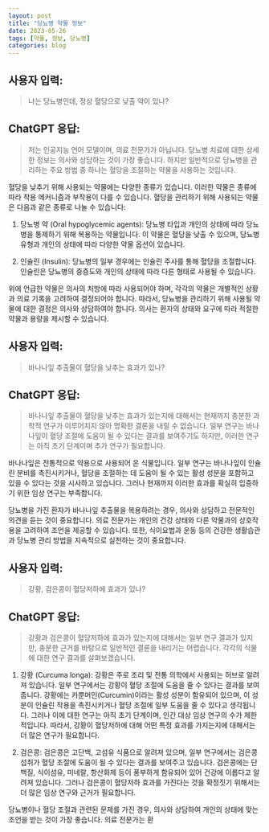 ```yaml
---
layout: post
title: "당뇨병 약물 정보"
date: 2023-05-26
tags: [약물, 정보, 당뇨병]
categories: blog
---
```


## 사용자 입력:
> 나는 당뇨병인데, 정상 혈당으로 낮출 약이 있나?

## ChatGPT 응답:
> 저는 인공지능 언어 모델이며, 의료 전문가가 아닙니다. 당뇨병 치료에 대한 상세한 정보는 의사와 상담하는 것이 가장 좋습니다. 하지만 일반적으로 당뇨병을 관리하는 주요 방법 중 하나는 혈당을 조절하는 약물을 사용하는 것입니다.

혈당을 낮추기 위해 사용되는 약물에는 다양한 종류가 있습니다. 이러한 약물은 종류에 따라 작용 메커니즘과 부작용이 다를 수 있습니다. 혈당을 관리하기 위해 사용되는 약물은 다음과 같은 종류로 나눌 수 있습니다:

1. 당뇨병 약 (Oral hypoglycemic agents): 당뇨병 타입과 개인의 상태에 따라 당뇨병을 통제하기 위해 복용하는 약물입니다. 이 약물은 혈당을 낮출 수 있으며, 당뇨병 유형과 개인의 상태에 따라 다양한 약물 옵션이 있습니다.

2. 인슐린 (Insulin): 당뇨병의 일부 경우에는 인슐린 주사를 통해 혈당을 조절합니다. 인슐린은 당뇨병의 중증도와 개인의 상태에 따라 다른 형태로 사용될 수 있습니다.

위에 언급한 약물은 의사의 처방에 따라 사용되어야 하며, 각각의 약물은 개별적인 상황과 의료 기록을 고려하여 결정되어야 합니다. 따라서, 당뇨병을 관리하기 위해 사용될 약물에 대한 결정은 의사와 상담하여야 합니다. 의사는 환자의 상태와 요구에 따라 적절한 약물과 용량을 제시할 수 있습니다.

## 사용자 입력:
> 바나나잎 추출물이 혈당을 낮추는 효과가 있나?

## ChatGPT 응답:
> 바나나잎 추출물이 혈당을 낮추는 효과가 있는지에 대해서는 현재까지 충분한 과학적 연구가 이루어지지 않아 명확한 결론을 내릴 수 없습니다. 일부 연구는 바나나잎이 혈당 조절에 도움이 될 수 있다는 결과를 보여주기도 하지만, 이러한 연구는 아직 초기 단계이며 추가 연구가 필요합니다.

바나나잎은 전통적으로 약용으로 사용되어 온 식물입니다. 일부 연구는 바나나잎이 인슐린 분비를 촉진시키거나, 혈당을 조절하는 데 도움이 될 수 있는 활성 성분을 포함하고 있을 수 있다는 것을 시사하고 있습니다. 그러나 현재까지 이러한 효과를 확실히 입증하기 위한 임상 연구는 부족합니다.

당뇨병을 가진 환자가 바나나잎 추출물을 복용하려는 경우, 의사와 상담하고 전문적인 의견을 듣는 것이 중요합니다. 의료 전문가는 개인의 건강 상태와 다른 약물과의 상호작용을 고려하여 조언을 제공할 수 있습니다. 또한, 식이요법과 운동 등의 건강한 생활습관과 당뇨병 관리 방법을 지속적으로 실천하는 것이 중요합니다.

## 사용자 입력:
> 강황, 검은콩이 혈당저하에 효과가 있나?

## ChatGPT 응답:
> 강황과 검은콩이 혈당저하에 효과가 있는지에 대해서는 일부 연구 결과가 있지만, 충분한 근거를 바탕으로 일반적인 결론을 내리기는 어렵습니다. 각각의 식물에 대한 연구 결과를 살펴보겠습니다.

1. 강황 (Curcuma longa): 강황은 주로 조리 및 전통 의학에서 사용되는 허브로 알려져 있습니다. 일부 연구에서는 강황이 혈당 조절에 도움을 줄 수 있다는 결과를 보여줍니다. 강황에는 카뿐머인(Curcumin)이라는 활성 성분이 함유되어 있으며, 이 성분이 인슐린 작용을 촉진시키거나 혈당 조절에 일부 도움을 줄 수 있다고 생각됩니다. 그러나 이에 대한 연구는 아직 초기 단계이며, 인간 대상 임상 연구의 수가 제한적입니다. 따라서, 강황이 혈당저하에 대해 어떤 특정 효과를 가지는지에 대해서는 더 많은 연구가 필요합니다.

2. 검은콩: 검은콩은 고단백, 고섬유 식품으로 알려져 있으며, 일부 연구에서는 검은콩 섭취가 혈당 조절에 도움이 될 수 있다는 결과를 보여주고 있습니다. 검은콩에는 단백질, 식이섬유, 미네랄, 항산화제 등이 풍부하게 함유되어 있어 건강에 이롭다고 알려져 있습니다. 그러나 검은콩이 혈당저하 효과를 가진다는 것을 확정짓기 위해서는 더 많은 임상 연구와 근거가 필요합니다.

당뇨병이나 혈당 조절과 관련된 문제를 가진 경우, 의사와 상담하여 개인의 상태에 맞는 조언을 받는 것이 가장 좋습니다. 의료 전문가는 환

